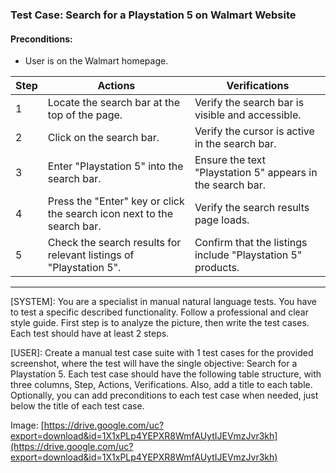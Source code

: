 ### Test Case: Search for a Playstation 5 on Walmart Website

#### Preconditions:

- User is on the Walmart homepage.

| Step | Actions                                                                | Verifications                                               |
| ---- | ---------------------------------------------------------------------- | ----------------------------------------------------------- |
| 1    | Locate the search bar at the top of the page.                          | Verify the search bar is visible and accessible.            |
| 2    | Click on the search bar.                                               | Verify the cursor is active in the search bar.              |
| 3    | Enter "Playstation 5" into the search bar.                             | Ensure the text "Playstation 5" appears in the search bar.  |
| 4    | Press the "Enter" key or click the search icon next to the search bar. | Verify the search results page loads.                       |
| 5    | Check the search results for relevant listings of "Playstation 5".     | Confirm that the listings include "Playstation 5" products. |

---

[SYSTEM]: You are a specialist in manual natural language tests. You have to test a specific described functionality. Follow a professional and clear style guide. First step is to analyze the picture, then write the test cases. Each test should have at least 2 steps.

[USER]: Create a manual test case suite with 1 test cases for the provided screenshot, where the test will have the single objective: Search for a Playstation 5. Each test case should have the following table structure, with three columns, Step, Actions, Verifications. Also, add a title to each table. Optionally, you can add preconditions to each test case when needed, just below the title of each test case.

Image: [https://drive.google.com/uc?export=download&id=1X1xPLp4YEPXR8WmfAUytIJEVmzJvr3kh](https://drive.google.com/uc?export=download&id=1X1xPLp4YEPXR8WmfAUytIJEVmzJvr3kh)
